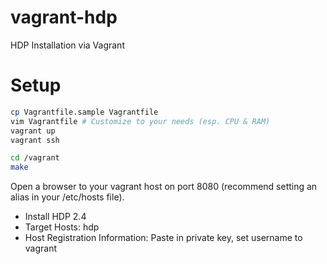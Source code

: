 # vagrant-hdp

HDP Installation via Vagrant

# Setup

```bash
cp Vagrantfile.sample Vagrantfile
vim Vagrantfile # Customize to your needs (esp. CPU & RAM)
vagrant up
vagrant ssh
```

```bash
cd /vagrant
make
```

Open a browser to your vagrant host on port 8080 (recommend setting an alias in your /etc/hosts file).

- Install HDP 2.4
- Target Hosts: hdp
- Host Registration Information: Paste in private key, set username to vagrant

